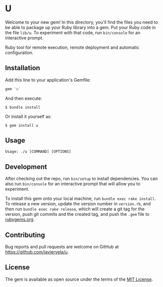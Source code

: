 <!-- LTeX: language=en -->
# U

Welcome to your new gem! In this directory, you'll find the files you need to be able to package up your Ruby library into a gem. Put your Ruby code in the file `lib/u`. To experiment with that code, run `bin/console` for an interactive prompt.

Ruby tool for remote execution, remote deployment and automatic configuration.

## Installation

Add this line to your application's Gemfile:

```ruby
gem 'u'
```

And then execute:

    $ bundle install

Or install it yourself as:

    $ gem install u

## Usage

`Usage: ./u [COMMAND] [OPTIONS]`

## Development

After checking out the repo, run `bin/setup` to install dependencies. You can also run `bin/console` for an interactive prompt that will allow you to experiment.

To install this gem onto your local machine, run `bundle exec rake install`. To release a new version, update the version number in `version.rb`, and then run `bundle exec rake release`, which will create a git tag for the version, push git commits and the created tag, and push the `.gem` file to [rubygems.org](https://rubygems.org).

## Contributing

Bug reports and pull requests are welcome on GitHub at https://github.com/javiervela/u.

## License

The gem is available as open source under the terms of the [MIT License](https://opensource.org/licenses/MIT).
